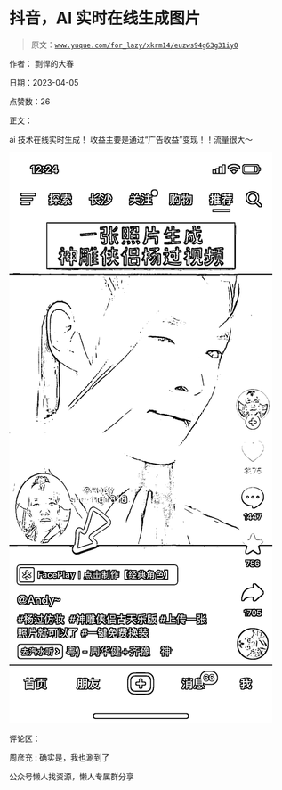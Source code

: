 # 抖音，AI 实时在线生成图片

> 原文：[`www.yuque.com/for_lazy/xkrm14/euzws94g63g31iy0`](https://www.yuque.com/for_lazy/xkrm14/euzws94g63g31iy0)



作者： 剽悍的大春



日期：2023-04-05



点赞数：26

<ne-card data-card-name="hr" data-card-type="block" id="q9qfi" data-event-boundary="card">

正文：



ai 技术在线实时生成！ 收益主要是通过“广告收益”变现！！流量很大～



<ne-card data-card-name="image" data-card-type="inline" id="TWaFn" data-event-boundary="card">![](img/24d2f91513329f9b655955aae6ee2bd0.png)</ne-card>

<ne-card data-card-name="hr" data-card-type="block" id="WKLTj" data-event-boundary="card">

评论区：



周彦充 : 确实是，我也涮到了

<ne-card data-card-name="hr" data-card-type="block" id="wPAt1" data-event-boundary="card">

公众号懒人找资源，懒人专属群分享

</ne-card></ne-card></ne-card>